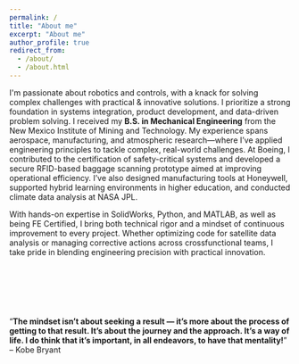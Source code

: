 ```yaml
---
permalink: /
title: "About me"
excerpt: "About me"
author_profile: true
redirect_from: 
  - /about/
  - /about.html
---
```



I'm passionate about robotics and controls, with a knack for solving complex challenges with practical & innovative solutions. 
I prioritize a strong foundation in systems integration, product development, and data-driven problem solving. 
I received my **B.S. in Mechanical Engineering** from the New Mexico Institute of Mining and Technology. My experience spans aerospace, manufacturing, and atmospheric research—where I’ve applied engineering principles to tackle complex, real-world challenges. At Boeing, I contributed to the certification of safety-critical systems and developed a secure RFID-based baggage scanning prototype aimed at improving operational efficiency. I’ve also designed manufacturing tools at Honeywell, supported hybrid learning environments in higher education, and conducted climate data analysis at NASA JPL. 

With hands-on expertise in SolidWorks, Python, and MATLAB, as well as being FE Certified, I bring both technical rigor and a mindset of continuous improvement to every project. Whether optimizing code for satellite data analysis or managing corrective actions across crossfunctional teams, I take pride in blending engineering precision with practical innovation.


<p>&nbsp;</p>
<p>&nbsp;</p>
<p>&nbsp;</p>

<q>**The mindset isn’t about seeking a result — it’s more about the process of getting to that result. It’s about the journey and the approach. It’s a way of life. I do think that it’s important, in all endeavors, to have that mentality!**</q> &#8211; Kobe Bryant

